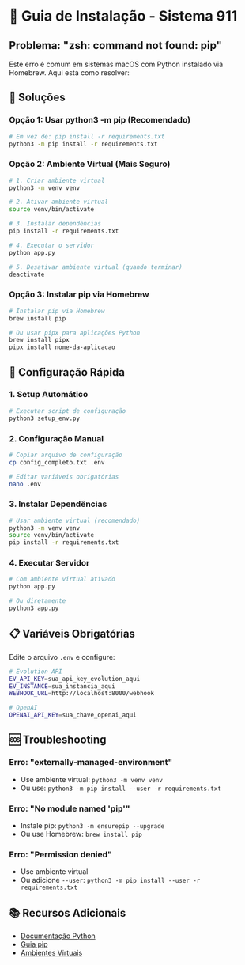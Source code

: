 # 🚀 Guia de Instalação - Sistema 911

## Problema: "zsh: command not found: pip"

Este erro é comum em sistemas macOS com Python instalado via Homebrew. Aqui está como resolver:

## 🔧 Soluções

### Opção 1: Usar python3 -m pip (Recomendado)

```bash
# Em vez de: pip install -r requirements.txt
python3 -m pip install -r requirements.txt
```

### Opção 2: Ambiente Virtual (Mais Seguro)

```bash
# 1. Criar ambiente virtual
python3 -m venv venv

# 2. Ativar ambiente virtual
source venv/bin/activate

# 3. Instalar dependências
pip install -r requirements.txt

# 4. Executar o servidor
python app.py

# 5. Desativar ambiente virtual (quando terminar)
deactivate
```

### Opção 3: Instalar pip via Homebrew

```bash
# Instalar pip via Homebrew
brew install pip

# Ou usar pipx para aplicações Python
brew install pipx
pipx install nome-da-aplicacao
```

## 🎯 Configuração Rápida

### 1. Setup Automático

```bash
# Executar script de configuração
python3 setup_env.py
```

### 2. Configuração Manual

```bash
# Copiar arquivo de configuração
cp config_completo.txt .env

# Editar variáveis obrigatórias
nano .env
```

### 3. Instalar Dependências

```bash
# Usar ambiente virtual (recomendado)
python3 -m venv venv
source venv/bin/activate
pip install -r requirements.txt
```

### 4. Executar Servidor

```bash
# Com ambiente virtual ativado
python app.py

# Ou diretamente
python3 app.py
```

## 📋 Variáveis Obrigatórias

Edite o arquivo `.env` e configure:

```bash
# Evolution API
EV_API_KEY=sua_api_key_evolution_aqui
EV_INSTANCE=sua_instancia_aqui
WEBHOOK_URL=http://localhost:8000/webhook

# OpenAI
OPENAI_API_KEY=sua_chave_openai_aqui
```

## 🆘 Troubleshooting

### Erro: "externally-managed-environment"
- Use ambiente virtual: `python3 -m venv venv`
- Ou use: `python3 -m pip install --user -r requirements.txt`

### Erro: "No module named 'pip'"
- Instale pip: `python3 -m ensurepip --upgrade`
- Ou use Homebrew: `brew install pip`

### Erro: "Permission denied"
- Use ambiente virtual
- Ou adicione `--user`: `python3 -m pip install --user -r requirements.txt`

## 📚 Recursos Adicionais

- [Documentação Python](https://docs.python.org/3/)
- [Guia pip](https://pip.pypa.io/en/stable/)
- [Ambientes Virtuais](https://docs.python.org/3/tutorial/venv.html) 
